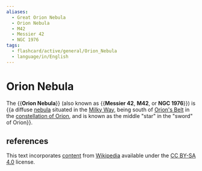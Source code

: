 ```yaml
---
aliases:
  - Great Orion Nebula
  - Orion Nebula
  - M42
  - Messier 42
  - NGC 1976
tags:
  - flashcard/active/general/Orion_Nebula
  - language/in/English
---
```


# Orion Nebula

The {{__Orion Nebula__}} (also known as {{__Messier 42__, __M42__, or __NGC 1976__}}) is {{a diffuse [nebula](nebula.md) situated in the [Milky Way](Milky%20Way.md), being south of [Orion's Belt](Orion's%20Belt.md) in the [constellation of Orion](Orion%20(constellation).md), and is known as the middle "star" in the "sword" of Orion}}. <!--SR:!2024-08-26,14,250!2024-08-18,1,130!2024-08-29,17,250-->

## references

This text incorporates [content](https://en.wikipedia.org/wiki/Orion_Nebula) from [Wikipedia](Wikipedia.md) available under the [CC BY-SA 4.0](https://creativecommons.org/licenses/by-sa/4.0/) license.
